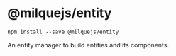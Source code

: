 # @milquejs/entity

```
npm install --save @milquejs/entity
```

An entity manager to build entities and its components.

